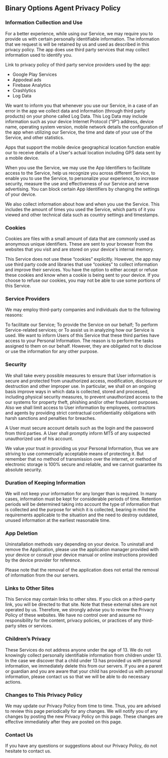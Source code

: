 ## Binary Options Agent Privacy Policy

### Information Collection and Use
For a better experience, while using our Service, we may require you to provide us with certain personally identifiable information. The information that we request is will be retained by us and used as described in this privacy policy.
The app does use third party services that may collect information used to identify you.

Link to privacy policy of third party service providers used by the app:
 - Google Play Services
- Appodeal ads
- Firebase Analytics
- Crashlytics
- Log Data

We want to inform you that whenever you use our Service, in a case of an error in the app we collect data and information (through third party products) on your phone called Log Data. This Log Data may include information such as your device Internet Protocol (“IP”) address, device name, operating system version, mobile network details the configuration of the app when utilizing our Service, the time and date of your use of the Service, and other statistics.

Apps that support the mobile device geographical location function enable our to receive details of a User's actual location including GPS data sent by a mobile device.

When you use the Service, we may use the App Identifiers to facilitate access to the Service, help us recognize you across different Service, to enable you to use the Service, to personalize your experience, to increase security, measure the use and effectiveness of our Service and serve advertising. You can block certain App Identifiers by changing the settings of your device.

We also collect information about how and when you use the Service. This includes the amount of times you used the Service, which parts of it you viewed and other technical data such as country settings and timestamps.

### Cookies
Cookies are files with a small amount of data that are commonly used as anonymous unique identifiers. These are sent to your browser from the websites that you visit and are stored on your device's internal memory.

This Service does not use these “cookies” explicitly. However, the app may use third party code and libraries that use “cookies” to collect information and improve their services. You have the option to either accept or refuse these cookies and know when a cookie is being sent to your device. If you choose to refuse our cookies, you may not be able to use some portions of this Service.

### Service Providers
We may employ third-party companies and individuals due to the following reasons:

To facilitate our Service;
To provide the Service on our behalf;
To perform Service-related services; or
To assist us in analyzing how our Service is used.
We want to inform Users of this Service that these third parties have access to your Personal Information. The reason is to perform the tasks assigned to them on our behalf. However, they are obligated not to disclose or use the information for any other purpose.

### Security
We shall take every possible measures to ensure that User information is secure and protected from unauthorized access, modification, disclosure or destruction and other improper use. In particular, we shall on an ongoing basis improve ways in which data is collected, stored and processed, including physical security measures, to prevent unauthorized access to the our systems for property theft, phishing and/or other fraudulent purposes. Also we shall limit access to User information by employees, contractors and agents by providing strict contractual confidentiality obligations with harsh sanctions and penalties for breaches.

A User must secure account details such as the login and the password from third parties. A User shall promptly inform MT5 of any suspected unauthorized use of his account.

We value your trust in providing us your Personal Information, thus we are striving to use commercially acceptable means of protecting it. But remember that no method of transmission over the internet, or method of electronic storage is 100% secure and reliable, and we cannot guarantee its absolute security.

### Duration of Keeping Information
We will not keep your information for any longer than is required. In many cases, information must be kept for considerable periods of time. Retention periods will be determined taking into account the type of information that is collected and the purpose for which it is collected, bearing in mind the requirements applicable to the situation and the need to destroy outdated, unused information at the earliest reasonable time.

### App Deletion
Uninstallation methods vary depending on your device. To uninstall and remove the Application, please use the application manager provided with your device or consult your device manual or online instructions provided by the device provider for reference.

Please note that the removal of the application does not entail the removal of information from the our servers.

### Links to Other Sites
This Service may contain links to other sites. If you click on a third-party link, you will be directed to that site. Note that these external sites are not operated by us. Therefore, we strongly advise you to review the Privacy Policy of these websites. We have no control over and assume no responsibility for the content, privacy policies, or practices of any third-party sites or services.

### Children’s Privacy
These Services do not address anyone under the age of 13. We do not knowingly collect personally identifiable information from children under 13. In the case we discover that a child under 13 has provided us with personal information, we immediately delete this from our servers. If you are a parent or guardian and you are aware that your child has provided us with personal information, please contact us so that we will be able to do necessary actions.

### Changes to This Privacy Policy
We may update our Privacy Policy from time to time. Thus, you are advised to review this page periodically for any changes. We will notify you of any changes by posting the new Privacy Policy on this page. These changes are effective immediately after they are posted on this page.

### Contact Us
If you have any questions or suggestions about our Privacy Policy, do not hesitate to contact us.
